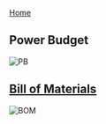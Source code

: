 [Home](/index.md)


## Power Budget
![PB](https://github.com/Team-309-Weather-Station/EGR314-Spring2024-Team309.github.io/assets/157083379/27935a94-fb87-46d3-ae08-a019e0be7e1c)


## [Bill of Materials](https://docs.google.com/spreadsheets/d/1t2ft6POlQOHWxzSHua7qpe4oo7F90Wr8/edit#gid=70035195)
![BOM](https://github.com/Team-309-Weather-Station/EGR314-Spring2024-Team309.github.io/assets/157083379/7503e9e8-ca2d-4d2e-9b21-64cf5fb88844)

